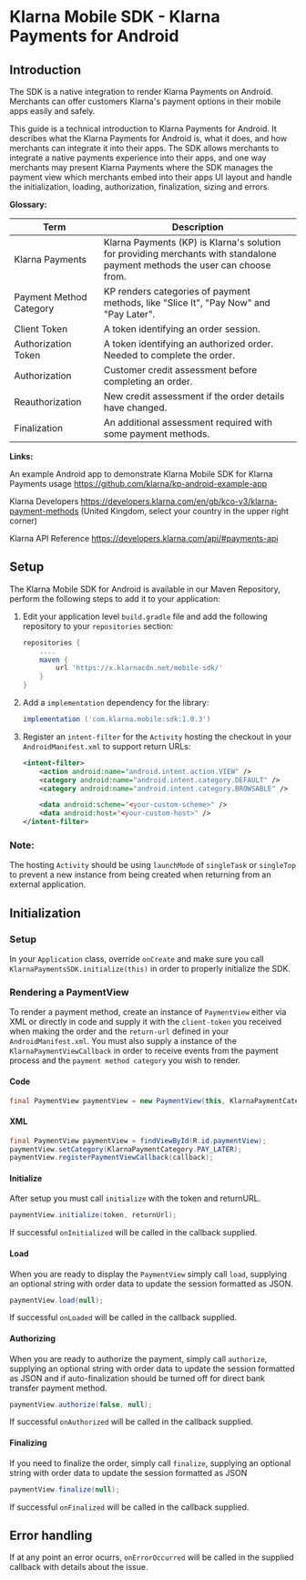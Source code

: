 # Klarna Mobile SDK - Klarna Payments for Android


## Introduction

The SDK is a native integration to render Klarna Payments on Android. Merchants can offer customers Klarna's payment options in their mobile apps easily and safely.

This guide is a technical introduction to Klarna Payments for Android. It describes what the Klarna Payments for Android is, what it does, and how merchants can integrate it into their apps. The SDK allows merchants to integrate a native payments experience into their apps, and one way merchants may present Klarna Payments where the SDK manages the payment view which merchants embed into their apps UI layout and handle the initialization, loading, authorization, finalization, sizing and errors.

**Glossary:**

| Term | Description |
| --- | --- |
| Klarna Payments | Klarna Payments (KP) is Klarna's solution for providing merchants with standalone payment methods the user can choose from.
| Payment Method Category | KP renders categories of payment methods, like "Slice It", "Pay Now" and "Pay Later".
| Client Token | A token identifying an order session. |
| Authorization Token | A token identifying an authorized order. Needed to complete the order. |
| Authorization | Customer credit assessment before completing an order. |
| Reauthorization | New credit assessment if the order details have changed. |
| Finalization | An additional assessment required with some payment methods.  |

**Links:**

An example Android app to demonstrate Klarna Mobile SDK for Klarna Payments usage
https://github.com/klarna/kp-android-example-app

Klarna Developers
https://developers.klarna.com/en/gb/kco-v3/klarna-payment-methods
(United Kingdom, select your country in the upper right corner)

Klarna API Reference
https://developers.klarna.com/api/#payments-api


## Setup

The Klarna Mobile SDK for Android is available in our Maven Repository, perform the following steps to add it to your application:

1. Edit your application level `build.gradle` file and add the following repository to your `repositories` section:

    ```gradle
    repositories {
        ....
        maven {
            url 'https://x.klarnacdn.net/mobile-sdk/'
        }
    }
    ```

2. Add a `implementation` dependency for the library:

    ```gradle
    implementation ('com.klarna.mobile:sdk:1.0.3')
    ```

3. Register an `intent-filter` for the `Activity` hosting the checkout in your `AndroidManifest.xml` to support return URLs:

    ```xml
    <intent-filter>
        <action android:name="android.intent.action.VIEW" />
        <category android:name="android.intent.category.DEFAULT" />
        <category android:name="android.intent.category.BROWSABLE" />

        <data android:scheme="<your-custom-scheme>" />
        <data android:host="<your-custom-host>" />
    </intent-filter>
    ```

### Note:

The hosting `Activity` should be using `launchMode` of `singleTask` or `singleTop` to prevent a new instance from being created when returning from an external application.


## Initialization

### Setup
In your `Application` class, override `onCreate` and make sure you call `KlarnaPaymentsSDK.initialize(this)` in order to properly initialize the SDK.

### Rendering a PaymentView
To render a payment method, create an instance of `PaymentView` either via XML or directly in code and supply it with the `client-token` you received when making the order and the `return-url` defined in your `AndroidManifest.xml`. You must also supply a instance of the `KlarnaPaymentViewCallback` in order to receive events from the payment process and the `payment method category` you wish to render.

#### Code
```java
final PaymentView paymentView = new PaymentView(this, KlarnaPaymentCategory.PAY_LATER, callback);
```

#### XML
```java
final PaymentView paymentView = findViewById(R.id.paymentView);
paymentView.setCategory(KlarnaPaymentCategory.PAY_LATER);
paymentView.registerPaymentViewCallback(callback);
```
#### Initialize
After setup you must call `initialize` with the token and returnURL.

````java
paymentView.initialize(token, returnUrl);
````

If successful `onInitialized` will be called in the callback supplied.

#### Load

When you are ready to display the `PaymentView` simply call `load`, supplying an optional string with order data to update the session formatted as JSON.

````java
paymentView.load(null);
````

If successful `onLoaded` will be called in the callback supplied.

#### Authorizing

When you are ready to authorize the payment, simply call `authorize`, supplying an optional string with order data to update the session formatted as JSON and if auto-finalization should be turned off for direct bank transfer payment method.

````java
paymentView.authorize(false, null);
````

If successful `onAuthorized` will be called in the callback supplied.


#### Finalizing
If you need to finalize the order, simply call `finalize`, supplying an optional string with order data to update the session formatted as JSON

````java
paymentView.finalize(null);
````

If successful `onFinalized` will be called in the callback supplied.

## Error handling
If at any point an error ocurrs, `onErrorOccurred` will be called in the supplied callback with details about the issue.



<br/>
